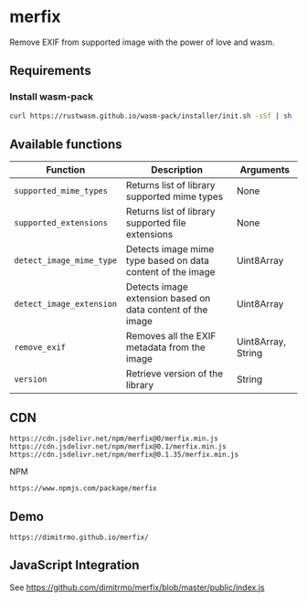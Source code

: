 # merfix

Remove EXIF from supported image with the power of love and wasm.

## Requirements

### Install wasm-pack

```sh
curl https://rustwasm.github.io/wasm-pack/installer/init.sh -sSf | sh
```

## Available functions

| Function                     | Description                                                | Arguments          |
|------------------------------|------------------------------------------------------------|--------------------|
| ```supported_mime_types```   | Returns list of library supported mime types               | None               |
| ```supported_extensions```   | Returns list of library supported file extensions          | None               |
| ```detect_image_mime_type``` | Detects image mime type based on data content of the image | Uint8Array         |
| ```detect_image_extension``` | Detects image extension based on data content of the image | Uint8Array         |
| ```remove_exif```            | Removes all the EXIF metadata from the image               | Uint8Array, String |
| ```version```                | Retrieve version of the library                            | String             |

## CDN

```
https://cdn.jsdelivr.net/npm/merfix@0/merfix.min.js
https://cdn.jsdelivr.net/npm/merfix@0.1/merfix.min.js
https://cdn.jsdelivr.net/npm/merfix@0.1.35/merfix.min.js
```

NPM

```
https://www.npmjs.com/package/merfix
```

## Demo

```
https://dimitrmo.github.io/merfix/
```

## JavaScript Integration

See https://github.com/dimitrmo/merfix/blob/master/public/index.js
